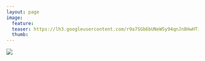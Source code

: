 ```yaml
---
layout: page
image:
  feature:
  teaser: https://lh3.googleusercontent.com/r9a7SGb6bUNeWSy94qnJn8HwHTibTeb2-ojcAO0vYdg=w245-h176-no
  thumb:
---
```


![](https://lh3.googleusercontent.com/HJxAqD9k7uLdTwSz3jnuXA5_i_1NvZ04Od1CvtNg1_Q=w800)
